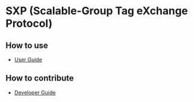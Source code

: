 # SXP (Scalable-Group Tag eXchange Protocol)

## How to use
* [User Guide](https://docs.opendaylight.org/en/latest/user-guide/sxp-user-guide.html)

## How to contribute
* [Developer Guide](https://docs.opendaylight.org/en/latest/developer-guide/sxp-developer-guide.html)
